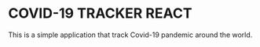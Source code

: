# COVID-19 TRACKER REACT

This is a simple application that track Covid-19 pandemic around the world.
